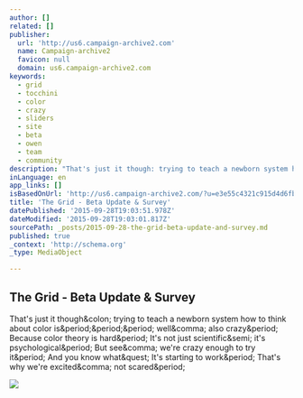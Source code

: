 ```yaml
---
author: []
related: []
publisher:
  url: 'http://us6.campaign-archive2.com'
  name: Campaign-archive2
  favicon: null
  domain: us6.campaign-archive2.com
keywords:
  - grid
  - tocchini
  - color
  - crazy
  - sliders
  - site
  - beta
  - owen
  - team
  - community
description: "That's just it though: trying to teach a newborn system how to think about color is... well, also crazy. Because color theory is hard. It's not just scientific; it's psychological. But see, we're crazy enough to try it. And you know what? It's starting to work. That's why we're excited, not scared."
inLanguage: en
app_links: []
isBasedOnUrl: 'http://us6.campaign-archive2.com/?u=e3e55c4321c915d4d6fb9f8f0&id=c9db8fd66d'
title: 'The Grid - Beta Update & Survey'
datePublished: '2015-09-28T19:03:51.978Z'
dateModified: '2015-09-28T19:03:01.817Z'
sourcePath: _posts/2015-09-28-the-grid-beta-update-and-survey.md
published: true
_context: 'http://schema.org'
_type: MediaObject

---
```

<article style=""><h1>The Grid - Beta Update &amp; Survey</h1><p>That's just it though&amp;colon; trying to teach a newborn system how to think about color is&amp;period;&amp;period;&amp;period; well&amp;comma; also crazy&amp;period; Because color theory is hard&amp;period; It's not just scientific&amp;semi; it's psychological&amp;period; But see&amp;comma; we're crazy enough to try it&amp;period; And you know what&amp;quest; It's starting to work&amp;period; That's why we're excited&amp;comma; not scared&amp;period;</p><img src="https://gallery.mailchimp.com/e3e55c4321c915d4d6fb9f8f0/images/cbd93a44-f4c9-40b3-be47-40c5cbc85364.jpg" /></article>